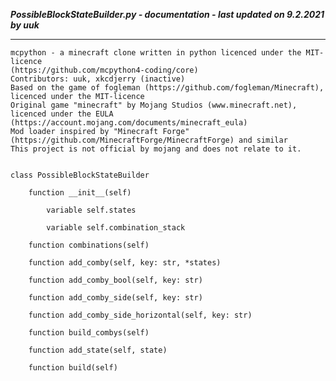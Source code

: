 ***PossibleBlockStateBuilder.py - documentation - last updated on 9.2.2021 by uuk***
___

    mcpython - a minecraft clone written in python licenced under the MIT-licence 
    (https://github.com/mcpython4-coding/core)
    Contributors: uuk, xkcdjerry (inactive)
    Based on the game of fogleman (https://github.com/fogleman/Minecraft), licenced under the MIT-licence
    Original game "minecraft" by Mojang Studios (www.minecraft.net), licenced under the EULA
    (https://account.mojang.com/documents/minecraft_eula)
    Mod loader inspired by "Minecraft Forge" (https://github.com/MinecraftForge/MinecraftForge) and similar
    This project is not official by mojang and does not relate to it.


    class PossibleBlockStateBuilder

        function __init__(self)

            variable self.states

            variable self.combination_stack

        function combinations(self)

        function add_comby(self, key: str, *states)

        function add_comby_bool(self, key: str)

        function add_comby_side(self, key: str)

        function add_comby_side_horizontal(self, key: str)

        function build_combys(self)

        function add_state(self, state)

        function build(self)